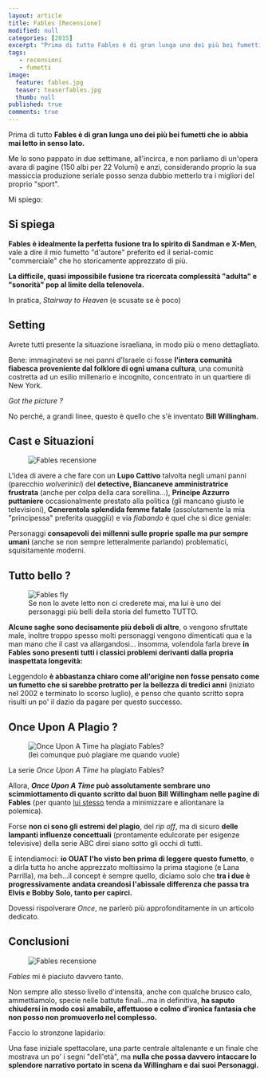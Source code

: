 ```yaml
---
layout: article
title: Fables [Recensione]
modified: null
categories: [2015]
excerpt: "Prima di tutto Fables è di gran lunga uno dei più bei fumetti che io abbia mai letto in senso lato."
tags: 
   - recensioni
   - fumetti
image: 
  feature: fables.jpg
  teaser: teaserfables.jpg
  thumb: null
published: true
comments: true
---
```

Prima di tutto **Fables è di gran lunga uno dei più bei fumetti che io abbia mai letto in senso lato.**

Me lo sono pappato in due settimane, all'incirca, e non parliamo di un'opera avara di pagine (150 albi per 22 Volumi) e anzi, considerando proprio la sua massiccia produzione seriale posso senza dubbio metterlo tra i migliori del proprio "sport".

Mi spiego:

## Si spiega

**Fables è idealmente la perfetta fusione tra lo spirito di Sandman e X-Men**, vale a dire il mio fumetto "d'autore" preferito ed il serial-comic "commerciale" che ho storicamente apprezzato di più.

**La difficile, quasi impossibile fusione tra ricercata complessità "adulta" e "sonorità" pop al limite della telenovela.**

In pratica, _Stairway to Heaven_ (e scusate se è poco)

## Setting

Avrete tutti presente la situazione israeliana, in modo più o meno dettagliato.

Bene: immaginatevi se nei panni d'Israele ci fosse **l'intera comunità fiabesca proveniente dal folklore di ogni umana cultura**, una comunità costretta ad un esilio millenario e incognito, concentrato in un quartiere di New York.

_Got the picture ?_ 

No perché, a grandi linee, questo è quello che s'è inventato **Bill Willingham.**

## Cast e Situazioni

<figure>
<img src="https://3.bp.blogspot.com/-UkKq62EWH6s/VhVytZWctsI/AAAAAAAAMyU/JzVheTYppOo/s1600/fables2.jpg" alt="Fables recensione">
</figure>

L'idea di avere a che fare con un **Lupo Cattivo** talvolta negli umani panni (parecchio _wolverinici_) del **detective, Biancaneve amministratrice frustrata** (anche per colpa della cara sorellina...), **Principe Azzurro puttaniere** occasionalmente prestato alla politica (gli mancano giusto le televisioni), **Cenerentola splendida femme fatale** (assolutamente la mia "principessa" preferita quaggiù) e via _fiabando_ è quel che si dice geniale:

Personaggi **consapevoli dei millenni sulle proprie spalle ma pur sempre umani** (anche se non sempre letteralmente parlando) problematici, squisitamente moderni. 

## Tutto bello ?

<figure>
<img src="https://4.bp.blogspot.com/-0-2H11Ejhas/VhV1tNrjlxI/AAAAAAAAMys/0P5PJDKI1Ho/s1600/fly.jpg" alt="Fables fly">
<figcaption>Se non lo avete letto non ci crederete mai, ma lui è uno dei personaggi più belli della storia del fumetto TUTTO.</figcaption>
</figure>

**Alcune saghe sono decisamente più deboli di altre**, o vengono sfruttate male, inoltre troppo spesso molti personaggi vengono dimenticati qua e la man mano che il cast va allargandosi... insomma, volendola farla breve **in Fables sono presenti tutti i classici problemi derivanti dalla propria inaspettata longevità:**

Leggendolo **è abbastanza chiaro come all'origine non fosse pensato come un fumetto che si sarebbe protratto per la bellezza di tredici anni** (iniziato nel 2002 e terminato lo scorso luglio), e penso che quanto scritto sopra risulti un po' il dazio da pagare per questo successo.

## Once Upon A Plagio ?

<figure>
<img src="https://1.bp.blogspot.com/-uN0Bs5l9_Bs/VhVzyCznAwI/AAAAAAAAMyg/XiwEiYpL0nw/s1600/lana%2Bparilla.jpg" alt="Once Upon A Time ha plagiato Fables?
">
<figcaption>(lei comunque può plagiare me quando vuole)</figcaption>
</figure>

La serie _Once Upon A Time_ ha plagiato Fables?

Allora, **_Once Upon A Time_ può assolutamente sembrare uno scimmiottamento di quanto scritto dal buon Bill Willingham nelle pagine di Fables** (per quanto [lui stesso](https://www.comicbookresources.com/?page=article&id=35737) tenda a minimizzare e allontanare la polemica).

Forse **non ci sono gli estremi del plagio**, del _rip off_, ma di sicuro **delle lampanti influenze concettuali** (prontamente edulcorate per esigenze televisive) della serie ABC direi siano sotto gli occhi di tutti.

E intendiamoci: **io OUAT l'ho visto ben prima di leggere questo fumetto**, e a dirla tutta ho anche apprezzato moltissimo la prima stagione (e Lana Parrilla), ma beh...il concept è sempre quello, diciamo solo che **tra i due è progressivamente andata creandosi l'abissale differenza che passa tra Elvis e Bobby Solo, tanto per capirci.**

Dovessi rispolverare _Once_, ne parlerò più approfonditamente in un articolo dedicato.

## Conclusioni

<figure>
<img src="https://3.bp.blogspot.com/-ATSHLcuF2H4/VhV6Zw0ReHI/AAAAAAAAMy4/6rnGenoFlJI/s1600/DC-Comic-Team-TV-Shows-Fables.jpg" alt="Fables recensione">
</figure>

_Fables_ mi è piaciuto davvero tanto.

Non sempre allo stesso livello d'intensità, anche con qualche brusco calo, ammettiamolo, specie nelle battute finali...ma in definitiva, **ha saputo chiudersi in modo così amabile, affettuoso e colmo d'ironica fantasia che non posso non promuoverlo nel complesso.**

Faccio lo stronzone lapidario:

Una fase iniziale spettacolare, una parte centrale altalenante e un finale che mostrava un po' i segni "dell'età", ma **nulla che possa davvero intaccare lo splendore narrativo portato in scena da Willingham e dai suoi Personaggi.**